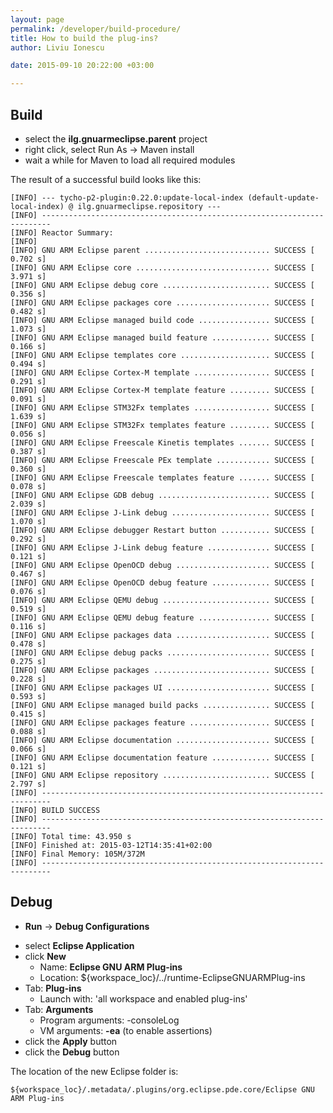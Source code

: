 ```yaml
---
layout: page
permalink: /developer/build-procedure/
title: How to build the plug-ins?
author: Liviu Ionescu

date: 2015-09-10 20:22:00 +03:00

---
```


## Build

-   select the **ilg.gnuarmeclipse.parent** project
-   right click, select Run As → Maven install
-   wait a while for Maven to load all required modules

The result of a successful build looks like this:

    [INFO] --- tycho-p2-plugin:0.22.0:update-local-index (default-update-local-index) @ ilg.gnuarmeclipse.repository ---
    [INFO] ------------------------------------------------------------------------
    [INFO] Reactor Summary:
    [INFO]
    [INFO] GNU ARM Eclipse parent ............................ SUCCESS [  0.702 s]
    [INFO] GNU ARM Eclipse core .............................. SUCCESS [  3.971 s]
    [INFO] GNU ARM Eclipse debug core ........................ SUCCESS [  0.356 s]
    [INFO] GNU ARM Eclipse packages core ..................... SUCCESS [  0.482 s]
    [INFO] GNU ARM Eclipse managed build code ................ SUCCESS [  1.073 s]
    [INFO] GNU ARM Eclipse managed build feature ............. SUCCESS [  0.166 s]
    [INFO] GNU ARM Eclipse templates core .................... SUCCESS [  0.494 s]
    [INFO] GNU ARM Eclipse Cortex-M template ................. SUCCESS [  0.291 s]
    [INFO] GNU ARM Eclipse Cortex-M template feature ......... SUCCESS [  0.091 s]
    [INFO] GNU ARM Eclipse STM32Fx templates ................. SUCCESS [  1.639 s]
    [INFO] GNU ARM Eclipse STM32Fx templates feature ......... SUCCESS [  0.056 s]
    [INFO] GNU ARM Eclipse Freescale Kinetis templates ....... SUCCESS [  0.387 s]
    [INFO] GNU ARM Eclipse Freescale PEx template ............ SUCCESS [  0.360 s]
    [INFO] GNU ARM Eclipse Freescale templates feature ....... SUCCESS [  0.078 s]
    [INFO] GNU ARM Eclipse GDB debug ......................... SUCCESS [  2.039 s]
    [INFO] GNU ARM Eclipse J-Link debug ...................... SUCCESS [  1.070 s]
    [INFO] GNU ARM Eclipse debugger Restart button ........... SUCCESS [  0.292 s]
    [INFO] GNU ARM Eclipse J-Link debug feature .............. SUCCESS [  0.121 s]
    [INFO] GNU ARM Eclipse OpenOCD debug ..................... SUCCESS [  0.467 s]
    [INFO] GNU ARM Eclipse OpenOCD debug feature ............. SUCCESS [  0.076 s]
    [INFO] GNU ARM Eclipse QEMU debug ........................ SUCCESS [  0.519 s]
    [INFO] GNU ARM Eclipse QEMU debug feature ................ SUCCESS [  0.116 s]
    [INFO] GNU ARM Eclipse packages data ..................... SUCCESS [  0.478 s]
    [INFO] GNU ARM Eclipse debug packs ....................... SUCCESS [  0.275 s]
    [INFO] GNU ARM Eclipse packages .......................... SUCCESS [  0.228 s]
    [INFO] GNU ARM Eclipse packages UI ....................... SUCCESS [  0.593 s]
    [INFO] GNU ARM Eclipse managed build packs ............... SUCCESS [  0.415 s]
    [INFO] GNU ARM Eclipse packages feature .................. SUCCESS [  0.088 s]
    [INFO] GNU ARM Eclipse documentation ..................... SUCCESS [  0.066 s]
    [INFO] GNU ARM Eclipse documentation feature ............. SUCCESS [  0.121 s]
    [INFO] GNU ARM Eclipse repository ........................ SUCCESS [  2.797 s]
    [INFO] ------------------------------------------------------------------------
    [INFO] BUILD SUCCESS
    [INFO] ------------------------------------------------------------------------
    [INFO] Total time: 43.950 s
    [INFO] Finished at: 2015-03-12T14:35:41+02:00
    [INFO] Final Memory: 105M/372M
    [INFO] ------------------------------------------------------------------------

## Debug

-   **Run** → **Debug Configurations**
  * select **Eclipse Application**
  * click **New**
    * Name: **Eclipse GNU ARM Plug-ins**
    * Location: ${workspace_loc}/../runtime-EclipseGNUARMPlug-ins
  * Tab: **Plug-ins**
    * Launch with: 'all workspace and enabled plug-ins'
  * Tab: **Arguments**
    * Program arguments: -consoleLog
    * VM arguments: **-ea** (to enable assertions)
  * click the **Apply** button
  * click the **Debug** button

The location of the new Eclipse folder is:

    ${workspace_loc}/.metadata/.plugins/org.eclipse.pde.core/Eclipse GNU ARM Plug-ins
